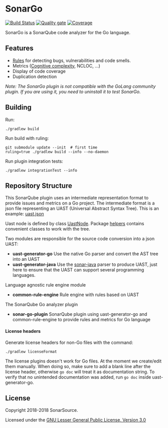 # SonarGo

[![Build Status](https://travis-ci.org/SonarSource/sonar-go.svg?branch=master)](https://travis-ci.org/SonarSource/sonar-go)
[![Quality gate](https://next.sonarqube.com/sonarqube/api/project_badges/measure?project=org.sonarsource.go%3Asonar-go&metric=alert_status)](https://next.sonarqube.com/sonarqube/dashboard?id=org.sonarsource.go%3Asonar-go)
[![Coverage](https://next.sonarqube.com/sonarqube/api/project_badges/measure?project=org.sonarsource.go%3Asonar-go&metric=coverage)](https://next.sonarqube.com/sonarqube/component_measures?id=org.sonarsource.go%3Asonar-go&metric=coverage) 

SonarGo is a SonarQube code analyzer for the Go language. 

## Features
 
 - [Rules](https://rules.sonarsource.com/go) for detecting bugs, vulnerabilities and code smells.
 - Metrics ([Cognitive complexity](https://www.sonarsource.com/resources/white-papers/cognitive-complexity.html), NCLOC, ...)
 - Display of code coverage
 - Duplication detection 
  

_Note: The SonarGo plugin is not compatible with the GoLang community plugin. If you are using it, you need to uninstall it to test SonarGo._

## Building

Run:

    ./gradlew build

Run build with ruling:

    git submodule update --init  # first time
    ruling=true ./gradlew build --info --no-daemon

Run plugin integration tests:

    ./gradlew integrationTest --info

## Repository Structure

This SonarQube plugin uses an intermediate representation format to provide issues and metrics on a Go project.
The intermediate format is a json file representing an UAST (Universal Abstract Syntax Tree).
This is an example: [uast.json](https://github.com/SonarSource/sonar-go/blob/master/common-rule-engine/src/test/resources/reference.java.uast.json)

Uast node is defined by class [UastNode](common-rule-engine/src/main/java/org/sonar/uast/UastNode.java). Package [helpers](common-rule-engine/src/main/java/org/sonar/uast/helpers) 
contains convenient classes to work with the tree.    

Two modules are responsible for the source code conversion into a json UAST:
- **uast-generator-go** Use the native Go parser and convert the AST tree into an UAST
- **uast-generator-java** Use the [sonar-java](https://github.com/SonarSource/sonar-java) parser to produce UAST, just here to ensure that the UAST can support several programming languages.

Language agnostic rule engine module
- **common-rule-engine** Rule engine with rules based on UAST

The SonarQube Go analyzer plugin 
- **sonar-go-plugin** SonarQube plugin using uast-generator-go and common-rule-engine to provide rules and metrics for Go language

#### License headers

Generate license headers for non-Go files with the command:

    ./gradlew licenseFormat

The license plugins doesn't work for Go files. At the moment we create/edit them manually.
When doing so, make sure to add a blank line after the license header, otherwise `go doc`
will treat it as documentation string. To verify that no unintended documentation was added,
run `go doc` inside uast-generator-go.

## License

Copyright 2018-2018 SonarSource.

Licensed under the [GNU Lesser General Public License, Version 3.0](http://www.gnu.org/licenses/lgpl.txt)
